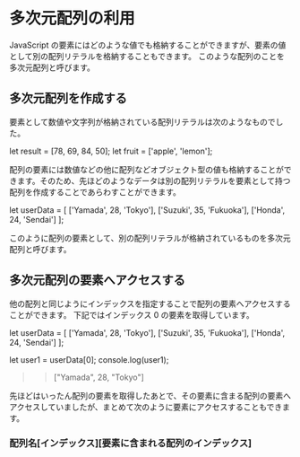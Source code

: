 # 多次元配列の利用
JavaScript の要素にはどのような値でも格納することができますが、要素の値として別の配列リテラルを格納することもできます。
このような配列のことを多次元配列と呼びます。

## 多次元配列を作成する
要素として数値や文字列が格納されている配列リテラルは次のようなものでした。

let result = [78, 69, 84, 50];
let fruit = ['apple', 'lemon'];

配列の要素には数値などの他に配列などオブジェクト型の値も格納することができます。そのため、先ほどのようなデータは別の配列リテラルを要素として持つ配列を作成することであらわすことができます。

 let userData = [
  ['Yamada', 28, 'Tokyo'],
  ['Suzuki', 35, 'Fukuoka'],
  ['Honda', 24, 'Sendai']
 ];

このように配列の要素として、別の配列リテラルが格納されているものを多次元配列と呼びます。

## 多次元配列の要素へアクセスする
他の配列と同じようにインデックスを指定することで配列の要素へアクセスすることができます。
下記ではインデックス 0 の要素を取得しています。

 let userData = [
  ['Yamada', 28, 'Tokyo'],
  ['Suzuki', 35, 'Fukuoka'],
  ['Honda', 24, 'Sendai']
 ];

 let user1 = userData[0];
 console.log(user1);
 >> ["Yamada", 28, "Tokyo"]

先ほどはいったん配列の要素を取得したあとで、その要素に含まる配列の要素へアクセスしていましたが、まとめて次のように要素にアクセスすることもできます。

### 配列名[インデックス][要素に含まれる配列のインデックス]

